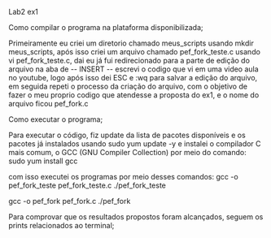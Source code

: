Lab2 ex1 

Como compilar o programa na plataforma disponibilizada;


Primeiramente eu criei um diretorio chamado meus_scripts usando mkdir meus_scripts, após isso criei um arquivo chamado pef_fork_teste.c usando vi pef_fork_teste.c, dai eu já fui redirecionado para a parte de edição do arquivo na aba de -- INSERT -- escrevi o codigo que vi em uma video aula no youtube, logo após isso dei ESC e :wq para salvar a edição do arquivo,
em seguida repeti o processo da criação do arquivo, com o objetivo de fazer o meu proprio codigo que atendesse a proposta do ex1, e o nome do arquivo ficou pef_fork.c


Como executar o programa;

Para executar o código, fiz update da lista de pacotes disponíveis e os pacotes já instalados usando sudo yum update -y e instalei o compilador C mais comum, o GCC (GNU Compiler Collection) por meio do comando: sudo yum install gcc

com isso executei os programas por meio desses comandos: 
gcc -o pef_fork_teste pef_fork_teste.c 
./pef_fork_teste

gcc -o pef_fork pef_fork.c
./pef_fork



Para comprovar que os resultados propostos foram alcançados, seguem os prints relacionados ao terminal;

